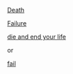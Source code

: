 [Death](death/lockdown.md)

[Failure](fail.md)

[die and end your life](choose-your-posion/could-be-good/go-school/dead.md)

or

[fail](choose-your-poison/could-be-good/fail.md)

